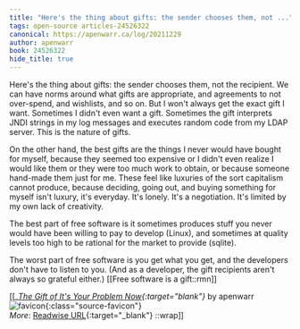 ```yaml
---
title: "Here's the thing about gifts: the sender chooses them, not ..."
tags: open-source articles-24526322
canonical: https://apenwarr.ca/log/20211229
author: apenwarr
book: 24526322
hide_title: true
---
```


Here's the thing about gifts: the sender chooses them, not the recipient. We can have norms around what gifts are appropriate, and agreements to not over-spend, and wishlists, and so on. But I won't always get the exact gift I want. Sometimes I didn't even want a gift. Sometimes the gift interprets JNDI strings in my log messages and executes random code from my LDAP server. This is the nature of gifts.

On the other hand, the best gifts are the things I never would have bought for myself, because they seemed too expensive or I didn't even realize I would like them or they were too much work to obtain, or because someone hand-made them just for me. These feel like luxuries of the sort capitalism cannot produce, because deciding, going out, and buying something for myself isn't luxury, it's everyday. It's lonely. It's a negotiation. It's limited by my own lack of creativity.

The best part of free software is it sometimes produces stuff you never would have been willing to pay to develop (Linux), and sometimes at quality levels too high to be rational for the market to provide (sqlite).

The worst part of free software is you get what you get, and the developers don't have to listen to you. (And as a developer, the gift recipients aren't always so grateful either.)
[[Free software is a gift::rmn]]


[[<cite>_[The Gift of It's Your Problem Now](https://apenwarr.ca/log/20211229){:target="_blank"}_</cite> by apenwarr ![favicon](https://s2.googleusercontent.com/s2/favicons?domain=apenwarr.ca){:class="source-favicon"}<br>
_More_: [Readwise URL](https://readwise.io/open/478392367){:target="_blank"}
::wrap]]